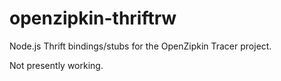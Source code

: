# openzipkin-thriftrw

Node.js Thrift bindings/stubs for the OpenZipkin Tracer project.

Not presently working.
